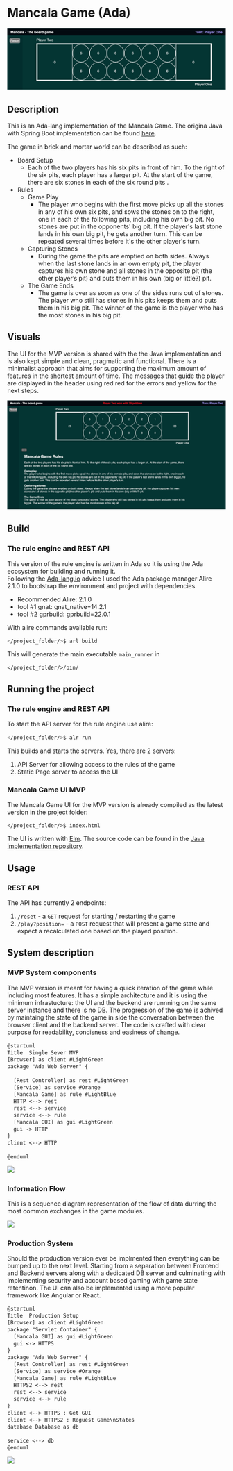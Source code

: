 # Mancala Game (Ada)
![](https://github.com/pastpap/mancala-game/blob/main/src/main/resources/images/Screen_Shot_2022-03-16_at_21.00.50.png)

## Description
This is an Ada-lang implementation of the Mancala Game. The origina Java with Spring Boot implementation can be found [here](https://github.com/pastpap/mancala-game).

The game in brick and mortar world can be described as such:

* Board Setup
  * Each of the two players has his six pits in front of him. To the right of the six pits,
each player has a larger pit. At the start of the game, there are six stones in each
of the six round pits .
* Rules
  * Game Play
    * The player who begins with the first move picks up all the stones in any of his
  own six pits, and sows the stones on to the right, one in each of the following
  pits, including his own big pit. No stones are put in the opponents' big pit. If the
  player's last stone lands in his own big pit, he gets another turn. This can be
  repeated several times before it's the other player's turn.
  * Capturing Stones
    * During the game the pits are emptied on both sides. Always when the last stone
  lands in an own empty pit, the player captures his own stone and all stones in the
  opposite pit (the other player’s pit) and puts them in his own (big or little?) pit.
  * The Game Ends
    * The game is over as soon as one of the sides runs out of stones. The player who
  still has stones in his pits keeps them and puts them in his big pit. The winner of
  the game is the player who has the most stones in his big pit.
    
## Visuals

The UI for the MVP version is shared with the the Java implementation and is also kept simple and clean, pragmatic and functional.
There is a minimalist approach that aims for supporting the maximum amount of features in the shortest amount of time.
The messages that guide the player are displayed in the header using red red for the errors and yellow for the next steps.

![](https://github.com/pastpap/mancala-game/blob/main/src/main/resources/images/Screen_Shot_2022-03-17_at_17.02.11.png)

## Build
### The rule engine and REST API
This version of the rule engine is written in Ada so it is using the Ada ecosystem for building and running it.\
Following the [Ada-lang.io](https://ada-lang.io/) advice I used the Ada package manager Alire 2.1.0 to bootstrap the environment and project with dependencies.

  * Recommended Alire: 2.1.0 
  * tool #1 gnat:              gnat_native=14.2.1
  * tool #2 gprbuild:          gprbuild=22.0.1


With alire commands available run:
```bash
</project_folder/>$ arl build
```
This will generate the main executable `main_runner`  in 
```
</project_folder/>/bin/
```

## Running the project
### The rule engine and REST API
To start the API server for the rule engine use alire:

```bash
</project_folder/>$ alr run
```
This builds and starts the servers.
Yes, there are 2 servers:

1. API Server for allowing access to the rules of the game
2. Static Page server to access the UI

### Mancala Game UI MVP
The Mancala Game UI for the MVP version is already compiled as the latest version in the project folder:
```
</project_folder/>$ index.html
```
The UI is written with [Elm](https://guide.elm-lang.org/install/elm.html). The source code can be found in the [Java implementation repository](https://github.com/pastpap/mancala-game).

## Usage
### REST API 
The API has currently 2 endpoints:

1. `/reset` - a `GET` request for starting / restarting the game
2. `/play?position=` - a `POST` request that will present a game state and expect a recalculated one based on the played position.

## System description
### MVP System components
The MVP version is meant for having a quick iteration of the game while including most features.
It has a simple architecture and it is using the minimum infrastucture: the UI and the backend are runnning on the same server instance and there is no DB.
The progression of the game is achived by maintaing the state of the game in side the conversation between the browser client and the backend server.
The code is crafted with clear purpose for readability, concisness and easiness of change.

```plantuml
@startuml
Title  Single Sever MVP
[Browser] as client #LightGreen
package "Ada Web Server" {
  
  [Rest Controller] as rest #LightGreen
  [Service] as service #Orange
  [Mancala Game] as rule #LightBlue
  HTTP <--> rest
  rest <--> service
  service <--> rule
  [Mancala GUI] as gui #LightGreen
  gui -> HTTP
}
client <--> HTTP

@enduml
```
![](https://www.plantuml.com/plantuml/svg/LP11ImCn48Nl-HMFzjn_85BMGnKi5dVrKZmCwn23qwHCalKW_dUpoVQm49ZXpPilmzl7H9hoHSpWaZ3GEszBxNbYnV7zPCwTXf_8-W6A6CMnJzW-E_kL3ihipPN6RxACJN_LieikXBJ1hm7AExzoJ7W8FcaGMI3ASOqelfvrSYFNUMmzjYzAtl8yFf8VIGW7kZIFPk65qKcUFO_3SCBTRdTV-GQrD6416jownPTb3NzxgcoRtVgygfI5-GlpPre8ZL4bisV_MJBy1m00)
### Information Flow

This is a sequence diagram representation of the flow of data durring the most common exchanges in the game modules.

![](https://plantuml.gitlab-static.net/png/U9nzaizgmp0Cnkz-2f7Z87c07aQtmSeEPMDbxDAB6gkjmP63egJhsyzEsf10oS7uZ-JVzqdskb4KRIjlZ3hr1DaMkKIFiC6Azfp31n-3LAWkCBpxS84yCyPWgK7Wfo41RA1jnDIHuqfN8ojaltI0D--8DKln2ntcyRl8ZgGZwNEQVcbCP47-dAwiuBCcXbCq0ZMUA8cw3fLwNXmfRxYsWWqfx58jy1fGhB4qonutDvbX6eM-ILlXAM3FqLFo3E48UgR1HkoMqfHzmnL5CJF-vV4APsIxw7dCWZt34rIX8t1iwQ_VFXPSBkPEVgbhVvqGOZLHHLfEV5V64plOUzo7iXM9RxTSyvhOfe_p3pL2oDu0)


### Production System 
Should the production version ever be implmented then everything can be bumped up to the next level.
Starting from a separation between Frontend and Backend servers along with a dedicated DB server and culminating with implementing security and account based gaming with game state retentinon. 
The UI can also be implemented using a more popular framework like Angular or React.

```plantuml
@startuml
Title  Production Setup
[Browser] as client #LightGreen
package "Servlet Container" {
  [Mancala GUI] as gui #LightGreen
  gui <-> HTTPS
}
package "Ada Web Server" {
  [Rest Controller] as rest #LightGreen
  [Service] as service #Orange
  [Mancala Game] as rule #LightBlue
  HTTPS2 <--> rest
  rest <--> service
  service <--> rule
}
client <--> HTTPS : Get GUI
client <--> HTTPS2 : Reguest Game\nStates
database Database as db

service <--> db
@enduml
```
![](https://www.plantuml.com/plantuml/svg/PP11ImCn44Rl-HKVxTbBZo9Igb05nTAjfzN3T7U8mMoo91CzYF_TR3Q2YwSCR-3D8zie52GDLfsCM0OEmVUf4-CT6fOqgdON_6Vay0gAwAnX9rW_6Fqc-y3ir4ZTEsd6gk7mOLbmuvsGSHnM-590-qYk8qlOFzyNXqvc8K0XLnVNk3kT3etw_gCSWt4QE--boeuSvml1MrkZmiIMndQACHsNVPndh9y2ESsB9XfuTYJBrR6pYHNcc4tkoc7J1ONopA0g5NwdWeibzzTVAgXeS8azo_G3_tURl3ooJjbTSbvS8oGSLKz2PugCspfCdVrPgSN93BRi-ZJO7m00)